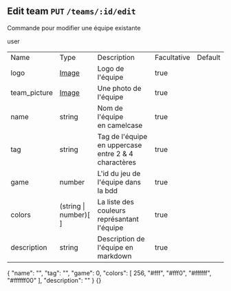 ## Edit team `PUT` `/teams/:id/edit`
Commande pour modifier une équipe existante

<chapter title="CAN USE COMMAND">
<p>
    user
</p>
</chapter>

<chapter title="BODY">
<tabs group="Lang">
    <tab title="Tableau" group-key="tab">
<table>
    <tr>
        <td>Name</td><td>Type</td><td>Description</td><td>Facultative</td><td>Default</td>
    </tr>
    <tr>
        <td>logo</td><td><a href="Types.md#image">Image</a></td><td>Logo de l'équipe</td><td>true</td><td></td>
    </tr>
    <tr>
        <td>team_picture</td><td><a href="Types.md#image">Image</a></td><td>Une photo de l'équipe</td><td>true</td><td></td>
    </tr>
    <tr>
        <td>name</td><td>string</td><td>Nom de l'équipe<br/>en camelcase</td><td>true</td><td></td>
    </tr>
    <tr>
        <td>tag</td><td>string</td><td>Tag de l'équipe<br/>en uppercase entre 2 & 4 charactères</td><td>true</td><td></td>
    </tr>
    <tr>
        <td>game</td><td>number</td><td>L'id du jeu de l'équipe dans la bdd</td><td>true</td><td></td>
    </tr>
    <tr>
        <td>colors</td><td>(string | number)[ ]</td><td>La liste des couleurs représantant l'équipe</td><td>true</td><td></td>
    </tr>
    <tr>
        <td>description</td><td>string</td><td>Description de l'équipe en markdown</td><td>true</td><td></td>
    </tr>
</table>
    </tab>
    <tab title="Json Full" group-key="jsonfull">
<code-block xml:lang="json" xml:space="preserve">
{
    "name": "",
    "tag": "",
    "game": 0,
    "colors": [
        256,
        "#fff",
        "#fff0",
        "#ffffff",
        "#ffffff00"
    ],
    "description": ""
}
</code-block>
    </tab>
    <tab title="Json Min" group-key="jsonmin">
<code-block xml:lang="json" xml:space="preserve">
{}
</code-block>
    </tab>
</tabs>
</chapter>